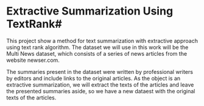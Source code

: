 # **Extractive Summarization Using TextRank**#

This project show a method for text summarization with extractive approach using text rank algorithm. The dataset we will use in this work will be the Multi News dataset, which consists of a series of news articles from the website newser.com. 

The summaries present in the dataset were written by professional writers by editors and include links to the original articles. As the object is an extractive summarization, we will extract the texts of the articles and leave the presented summaries aside, so we have a new dataest with the original texts of the articles.
